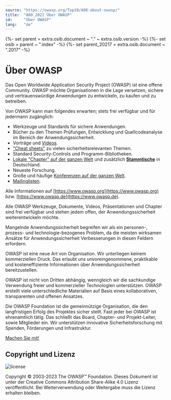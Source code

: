 ```yaml
---
source: "https://owasp.org/Top10/A00-about-owasp/"
title:  "A00_2021 Über OWASP"
id:     "Über OWASP"
lang:   "de"
---
```

{%- set parent = extra.osib.document ~ "." ~ extra.osib.version -%}
{%- set osib = parent ~ ".index" -%}
{%- set parent_20217 = extra.osib.document ~ ".2017" -%}

# Über OWASP

Das Open Worldwide Application Security Project (OWASP) ist eine offene Community. OWASP möchte Organisationen in die Lage versetzen, sichere und vertrauenswürdige Anwendungen zu entwickeln, zu kaufen und zu betreiben.

Von OWASP kann man folgendes erwarten; stets frei verfügbar und für jedermann zugänglich:

- Werkzeuge und Standards für sichere Anwendungen.
- Bücher zu den Themen Prüfungen, Entwicklung und Quellcodeanalyse im Bereich der Anwendungssicherheit.
- Vorträge und [Videos](https://www.youtube.com/user/OWASPGLOBAL).
- ["Cheat sheets"](https://owasp.org/www-project-cheat-sheets/) zu vielen sicherheitsrelevanten Themen.
- Standard Security-Controls und Programm-Bibliotheken.
- [Lokale "Chapter" auf der ganzen Welt](https://owasp.org/chapters/) und zusätzlich **[Stammtische](/www-chapter-germany/stammtische/)** in Deutschland.
- Neueste Forschung.
- Große und häufige [Konferenzen auf der ganzen Welt](https://owasp.org/events/).
- [Mailinglisten](https://groups.google.com/a/owasp.org/forum/#!overview).

Alle Informationen auf [https://www.owasp.org](https://www.owasp.org) bzw. [https://www.owasp.de](https://www.owasp.de).

Alle OWASP Werkzeuge, Dokumente, Videos, Präsentationen und Chapter sind frei verfügbar und stehen jedem offen, der Anwendungssicherheit weiterentwickeln möchte.

Mangelnde Anwendungssicherheit begreifen wir als ein personen-, prozess- und technologie-bezogenes Problem, da die meisten wirksamen Ansätze für Anwendungssicherheit Verbesserungen in diesen Feldern erfordern.

OWASP ist eine neue Art von Organisation. Wir unterliegen keinem kommerziellen Druck. Das erlaubt uns unvoreingenommene, praktikable und kosteneffiziente Informationen über Anwendungssicherheit bereitzustellen.

OWASP ist nicht von Dritten abhängig, wenngleich wir die sachkundige Verwendung freier und kommerzieller Technologien unterstützen. OWASP erstellt viele unterschiedliche Materialien auf Basis eines kollaborativen, transparenten und offenen Ansatzes.

Die OWASP Foundation ist die gemeinnützige Organisation, die den langfristigen Erfolg des Projektes sicher stellt. Fast jeder bei OWASP ist ehrenamtlich tätig. Das schließt das Board, Chapter- und Projekt-Leiter, sowie Mitglieder ein. Wir unterstützen innovative Sicherheitsforschung mit Spenden, Förderungen und Infrastruktur.

[Machen Sie mit!](https://owasp.org/www-chapter-germany/)

## Copyright und Lizenz

![license](assets/license.png)

Copyright © 2003-2023 The OWASP™ Foundation. Dieses Dokument ist unter der Creative Commons Attribution Share-Alike 4.0 Lizenz veröffentlicht. Bei Weiterverwendung oder Weitergabe muss die Lizenz erhalten bleiben.

